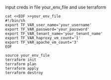 input creds in file your_env_file and use terraform

```
cat <<EOF >>your_env_file
#!/bin/sh
export TF_VAR_user_name='your_username'
export TF_VAR_password='your_password'
export TF_VAR_tenant_name='your_tenant_name'
export TF_VAR_haproxy_vm_count='1'
export TF_VAR_apache_vm_count='3'
EOF

source your_env_file
terraform init
terraform plan
terraform apply
terraform destroy
```
